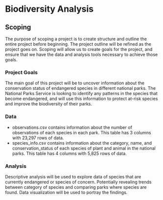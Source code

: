 # Biodiversity Analysis

## Scoping
The purpose of scoping a project is to create structure and outline the entire project before beginning. The project outline will be refined as the project goes on. Scoping will allow us to create goals for the project, and ensure that we have the data and analysis tools necessary to achieve those goals.

### Project Goals
The main goal of this project will be to uncover information about the conservation status of endangered species in different national parks. The National Parks Service is looking to identify any patterns in the species that become endangered, and will use this information to protect at-risk species and improve the biodiversity of their parks.

### Data
- observations.csv contains information about the number of observations of each species in each park. This table has 3 columns with 23,297 rows of data.
- species_info.csv contains information about the category, name, and conservation_status of each species of plant and animal in the national parks. This table has 4 columns with 5,825 rows of data.

### Analysis
Descriptive analysis will be used to explore data of species that are currently endangered or species of concern. Potentially revealing trends between category of species and comparing parks where species are found. Data visualization will be used to portray the findings.